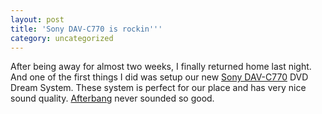 ```yaml
---
layout: post
title: 'Sony DAV-C770 is rockin'''
category: uncategorized
---
```


After being away for almost two weeks, I finally returned home last night.  And one of the first things I did was setup our new <a href="http://www.sonystyle.com/is-bin/INTERSHOP.enfinity/eCS/Store/en/-/USD/SY_DisplayProductInformation-Start;sid=abd_ZnDVcoN_eE4QYo11bT_YpsL7I_yJAbk=?CatalogCategoryID=ou8KC0%2eNSBoAAAD1LUf2AjA7&amp;ProductID=09IKC0%2eNpB0AAAD1YXr2AjA_&amp;Dept=hav">Sony DAV-C770</a> DVD Dream System.  These system is perfect for our place and has very nice sound quality.  <a href="http://www.robotfood.com/">Afterbang</a> never sounded so good.
